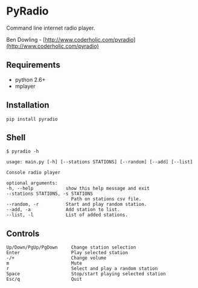 # PyRadio

Command line internet radio player.

Ben Dowling - [http://www.coderholic.com/pyradio](http://www.coderholic.com/pyradio)


## Requirements

* python 2.6+
* mplayer


## Installation

    pip install pyradio


## Shell

    $ pyradio -h

    usage: main.py [-h] [--stations STATIONS] [--random] [--add] [--list]

    Console radio player

    optional arguments:
    -h, --help            show this help message and exit
    --stations STATIONS, -s STATIONS
                            Path on stations csv file.
    --random, -r          Start and play random station.
    --add, -a             Add station to list.
    --list, -l            List of added stations.


## Controls
```
Up/Down/PgUp/PgDown 	Change station selection
Enter 					Play selected station
-/+						Change volume
m						Mute
r						Select and play a random station
Space                   Stop/start playing selected station
Esc/q					Quit
```

